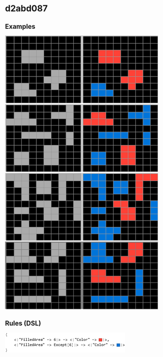 # d2abd087

## Examples

![ARC examples for d2abd087](examples.png?raw=true)

## Rules (DSL)

![DSL rules for d2abd087](rules.png?raw=true)


